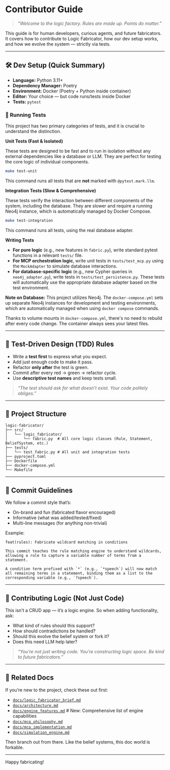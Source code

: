 # Contributor Guide

> *“Welcome to the logic factory. Rules are made up. Points do matter.”*

This guide is for human developers, curious agents, and future fabricators. It covers how to contribute to Logic Fabricator, how our dev setup works, and how we evolve the system — strictly via tests.

---

## 🛠 Dev Setup (Quick Summary)

- **Language:** Python 3.11+
- **Dependency Manager:** Poetry
- **Environment:** Docker (Poetry + Python inside container)
- **Editor:** Your choice — but code runs/tests inside Docker
- **Tests:** `pytest`

### 🧪 Running Tests

This project has two primary categories of tests, and it is crucial to understand the distinction.

**Unit Tests (Fast & Isolated)**

These tests are designed to be fast and to run in isolation without any external dependencies like a database or LLM. They are perfect for testing the core logic of individual components.

```bash
make test-unit
```

This command runs all tests that are **not** marked with `@pytest.mark.llm`.

**Integration Tests (Slow & Comprehensive)**

These tests verify the interaction between different components of the system, including the database. They are slower and require a running Neo4j instance, which is automatically managed by Docker Compose.

```bash
make test-integration
```

This command runs all tests, using the real database adapter.

**Writing Tests**

-   **For pure logic** (e.g., new features in `fabric.py`), write standard pytest functions in a relevant `tests/` file.
-   **For MCP orchestration logic**, write unit tests in `tests/test_mcp.py` using the `MockAdapter` to simulate database interactions.
-   **For database-specific logic** (e.g., new Cypher queries in `neo4j_adapter.py`), write tests in `tests/test_persistence.py`. These tests will automatically use the appropriate database adapter based on the test environment.

**Note on Database:** This project utilizes Neo4j. The `docker-compose.yml` sets up separate Neo4j instances for development and testing environments, which are automatically managed when using `docker compose` commands.

Thanks to volume mounts in `docker-compose.yml`, there's no need to rebuild after every code change. The container always sees your latest files.

---

## 🧪 Test-Driven Design (TDD) Rules

- Write a **test first** to express what you expect.
- Add just enough code to make it pass.
- Refactor **only after** the test is green.
- Commit after every red → green → refactor cycle.
- Use **descriptive test names** and keep tests small.

> *“The test should ask for what doesn’t exist. Your code politely obliges.”*

---

## 🧱 Project Structure

```
logic-fabricator/
├── src/
│   └── logic_fabricator/
│       └── fabric.py  # All core logic classes (Rule, Statement, BeliefSystem, etc.)
├── tests/
│   └── test_fabric.py # All unit and integration tests
├── pyproject.toml
├── Dockerfile
├── docker-compose.yml
└── Makefile
```

---

## 🚥 Commit Guidelines

We follow a commit style that’s:

- On-brand and fun (fabricated flavor encouraged)
- Informative (what was added/tested/fixed)
- Multi-line messages (for anything non-trivial)

Example:

```
feat(rules): Fabricate wildcard matching in conditions

This commit teaches the rule matching engine to understand wildcards,
allowing a rule to capture a variable number of terms from a statement.

A condition term prefixed with `*` (e.g., `*speech`) will now match
all remaining terms in a statement, binding them as a list to the
corresponding variable (e.g., `?speech`).
```

---

## 🧠 Contributing Logic (Not Just Code)

This isn’t a CRUD app — it’s a logic engine. So when adding functionality, ask:

- What kind of rules should this support?
- How should contradictions be handled?
- Should this evolve the belief system or fork it?
- Does this need LLM help later?

> *“You’re not just writing code. You’re constructing logic space. Be kind to future fabricators.”*

---

## 🧾 Related Docs

If you’re new to the project, check these out first:

- [`docs/logic_fabricator_brief.md`](./docs/logic_fabricator_brief.md)
- [`docs/architecture.md`](./docs/architecture.md)
- [`docs/engine_features.md`](./docs/engine_features.md) # New: Comprehensive list of engine capabilities
- [`docs/mcp_philosophy.md`](./docs/mcp_philosophy.md)
- [`docs/mcp_implementation.md`](./docs/mcp_implementation.md)
- [`docs/simulation_engine.md`](./docs/simulation_engine.md)

Then branch out from there. Like the belief systems, this doc world is forkable.

---

Happy fabricating!